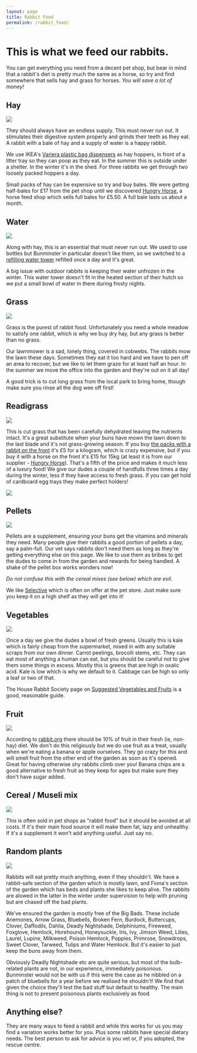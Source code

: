 ```yaml
---
layout: page
title: Rabbit Food
permalink: /rabbit_food/
---
```


# This is what we feed our rabbits. 

You can get everything you need from a decent pet shop, but bear in mind that a rabbit's diet is pretty much the same as a horse, so try and find somewhere that sells hay and grass for horses. *You will save a lot of money!*

## Hay

![](/images/hayhopper.jpg)

They should always have an endless supply. This must never run out. It stimulates their digestive system properly and grinds their teeth as they eat. A rabbit with a bale of hay and a supply of water is a happy rabbit. 

We use IKEA's [Variera plastic bag dispensers](http://www.ikea.com/gb/en/products/kitchen-products/kitchen-organisers-shelves/variera-plastic-bag-dispenser-white-art-80010222/) as hay hoppers, in front of a litter tray so they can poop as they eat. In the summer this is outside under a shelter. In the winter it's in the shed. For three rabbits we get through two loosely packed hoppers a day. 

Small packs of hay can be expensive so try and buy bales. We were getting half-bales for £17 from the pet shop until we discovered [Hungry Horse](http://hungryhorse.org), a horse feed shop which sells full bales for £5.50. A full bale lasts us about a month. 

## Water

![](/images/water.jpg)

Along with hay, this is an essential that must never run out. We used to use bottles but Bunminster in particular doesn't like them, so we switched to a [refilling water tower](http://amzn.to/2FUBRrB) refilled once a day and it's great. 

A big issue with outdoor rabbits is keeping their water unfrozen in the winter. This water tower doesn't fit in the heated section of their hutch so we put a small bowl of water in there during frosty nights. 

## Grass

![](/images/grass.jpg)

Grass is the purest of rabbit food. Unfortunately you need a whole meadow to satisfy one rabbit, which is why we buy dry hay, but any grass is better than no grass. 

Our lawnmower is a sad, lonely thing, covered in cobwebs. The rabbits mow the lawn these days. Sometimes they eat it too hard and we have to pen off an area to recover, but we like to let them graze for at least half an hour. In the summer we move the office into the garden and they're out on it all day!

A good trick is to cut long grass from the local park to bring home, though make sure you rinse all the dog wee off first! 

## Readigrass

![](/images/readigrass.jpg)

This is cut grass that has been carefully dehydrated leaving the nutrients intact. It's a great substitute when your buns have mown the lawn down to the last blade and it's not grass-growing season. If you buy [the packs with a rabbit on the front](http://amzn.to/2ph4qW1) it's £5 for a kilogram, which is crazy expensive, but if you buy it with a horse on the front it's £15 for 15kg (at least it is from our supplier - [Hungry Horse](http://hungryhorse.org)). That's a fifth of the price and makes it much less of a luxury food! We give our dudes a couple of handfulls three times a day during the winter, less if they have access to fresh grass. If you can get hold of cardboard egg trays they make perfect holders! 

![](/images/readigrass_bag.jpg)

## Pellets

![](/images/selective-rip.jpg)

Pellets are a supplement, ensuring your buns get the vitamins and minerals they need. Many people give their rabbits a good portion of pellets a day, say a palm-full. Our vet says rabbits don't need them as long as they're getting everything else on this page. We like to use them as bribes to get the dudes to come in from the garden and rewards for being handled. A shake of the pellet box works wonders now! 

*Do not confuse this with the cereal mixes (see below) which are evil.*

We like [Selective](http://amzn.to/2FZaIUA) which is often on offer at the pet store. Just make sure you keep it on a high shelf as they *will* get into it! 

## Vegetables

![](/images/greens.jpg)

Once a day we give the dudes a bowl of fresh greens. Usually this is kale which is fairly cheap from the supermarket, mixed in with any suitable scraps from our own dinner. Carrot peelings, brocolli stems, etc. They can eat most of anything a human can eat, but you should be careful not to give them some things in excess. Mostly this is greens that are high in oxalic acid. Kale is low which is why we default to it. Cabbage can be high so only a leaf or two of that. 

The House Rabbit Society page on [Suggested Vegetables and Fruits](https://rabbit.org/suggested-vegetables-and-fruits-for-a-rabbit-diet/) is a good, reasonable guide.

## Fruit

![](/images/banana.jpg)

According to [rabbit.org](https://rabbit.org/suggested-vegetables-and-fruits-for-a-rabbit-diet/) there should be 10% of fruit in their fresh (ie, non-hay) diet. We don't do this religiously but we do use fruit as a treat, usually when we're eating a banana or apple ourselves. They go crazy for this and will smell fruit from the other end of the garden as soon as it's opened. Great for having otherwise shy rabbits climb over you! Banana chips are a good alternative to fresh fruit as they keep for ages but make sure they don't have sugar added. 

## Cereal / Museli mix

![](/images/bad-food.jpg)

This is often sold in pet shops as "rabbit food" but it should be avoided at all costs. If it's their main food source it will make them fat, lazy and unhealthy. If it's a supplement it won't add anything useful. Just say no.

## Random plants

![](/images/gardenplants.jpg)

Rabbits will eat pretty much anything, even if they shouldn't. We have a rabbit-safe section of the garden which is mostly lawn, and Fiona's section of the garden which has beds and plants she likes to keep alive. The rabbits are alowed in the latter in the winter under supervision to help with pruning but are chased off the bad plants. 

We've ensured the garden is mostly free of the Big Bads. These include Anemones, Arrow Grass, Bluebells, Broken Fern, Burdock, Buttercups, Clover, Daffodils, Dahlia, Deadly Nightshade, Delphiniums, Fireweed, Foxglove, Hemlock, Horehound, Honeysuckle, Iris, Ivy, Jimson Weed, Lilies, Laurel, Lupine, Milkweed, Poison Hemlock, Poppies, Primrose, Snowdrops, Sweet Clover, Tarweed, Tulips and Water Hemlock. But it's easier to just keep the buns away from them. 

Obviously Deadly Nightshade etc are quite serious, but most of the bulb-related plants are not, in our experience, immediately poisonous. Bunminster would not be with us if this were the case as he nibbled on a patch of bluebells for a year before we realised he shouldn't! We find that given the choice they'll test the bad stuff but default to healthy. The main thing is not to present poisonous plants exclusively as food. 

## Anything else?

They are many ways to feed a rabbit and while this works for us you may find a variation works better for you. Plus some rabbits have special dietary needs. The best person to ask for advice is you vet or, if you adopted, the rescue centre. 